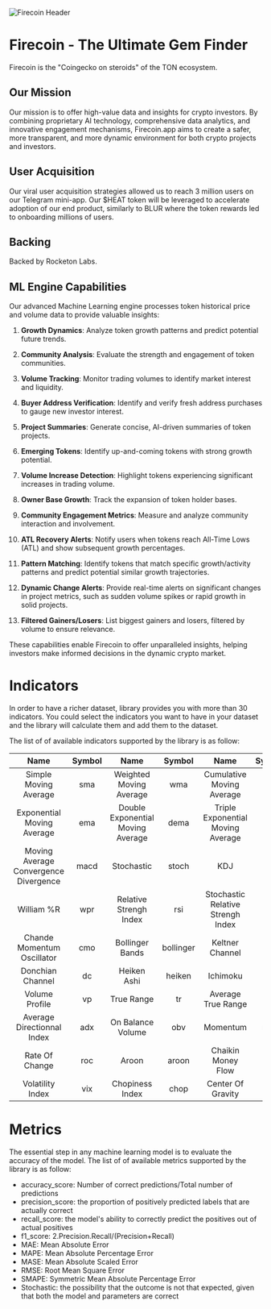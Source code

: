 ![Firecoin Header](https://ipfs.io/ipfs/QmTjRoaHYsmwkbzEenpehF1WikuY25qtLgQYeyKuKy3Vcw)

# Firecoin - The Ultimate Gem Finder

Firecoin is the "Coingecko on steroids" of the TON ecosystem.

## Our Mission

Our mission is to offer high-value data and insights for crypto investors. By combining proprietary AI technology, comprehensive data analytics, and innovative engagement mechanisms, Firecoin.app aims to create a safer, more transparent, and more dynamic environment for both crypto projects and investors.

## User Acquisition

Our viral user acquisition strategies allowed us to reach 3 million users on our Telegram mini-app. Our $HEAT token will be leveraged to accelerate adoption of our end product, similarly to BLUR where the token rewards led to onboarding millions of users.

## Backing

Backed by Rocketon Labs.

## ML Engine Capabilities

Our advanced Machine Learning engine processes token historical price and volume data to provide valuable insights:

1. **Growth Dynamics**: Analyze token growth patterns and predict potential future trends.

2. **Community Analysis**: Evaluate the strength and engagement of token communities.

3. **Volume Tracking**: Monitor trading volumes to identify market interest and liquidity.

4. **Buyer Address Verification**: Identify and verify fresh address purchases to gauge new investor interest.

5. **Project Summaries**: Generate concise, AI-driven summaries of token projects.

6. **Emerging Tokens**: Identify up-and-coming tokens with strong growth potential.

7. **Volume Increase Detection**: Highlight tokens experiencing significant increases in trading volume.

8. **Owner Base Growth**: Track the expansion of token holder bases.

9. **Community Engagement Metrics**: Measure and analyze community interaction and involvement.

10. **ATL Recovery Alerts**: Notify users when tokens reach All-Time Lows (ATL) and show subsequent growth percentages.

11. **Pattern Matching**: Identify tokens that match specific growth/activity patterns and predict potential similar growth trajectories.

12. **Dynamic Change Alerts**: Provide real-time alerts on significant changes in project metrics, such as sudden volume spikes or rapid growth in solid projects.

13. **Filtered Gainers/Losers**: List biggest gainers and losers, filtered by volume to ensure relevance.

These capabilities enable Firecoin to offer unparalleled insights, helping investors make informed decisions in the dynamic crypto market.

# Indicators

In order to have a richer dataset, library provides you with more than 30 indicators. You could select the indicators you want to have in your dataset and the library will calculate them and add them to the dataset.

The list of of available indicators supported by the library is as follow:

<div align="center">

|  Name	                                | Symbol          |  Name	                            | Symbol          |  Name	                            | Symbol   |
| :---:                                 |  :---:          |  :---:                            | :---:           | :---:                             | :---:    |
| Simple Moving Average                 | sma             |  Weighted Moving Average          | wma             | Cumulative Moving Average         | cma      |
| Exponential Moving Average            | ema             |  Double Exponential Moving Average| dema            | Triple Exponential Moving Average | trix     |
| Moving Average Convergence Divergence | macd            |  Stochastic                       | stoch           | KDJ                               | kdj      |
| William %R                            | wpr             |  Relative Strengh Index           | rsi             | Stochastic Relative Strengh Index | srsi     |
|  Chande Momentum Oscillator           | cmo             |  Bollinger Bands                  | bollinger       | Keltner Channel                   | kc       |
| Donchian Channel                      | dc              |  Heiken Ashi                      | heiken          | Ichimoku                          | ichi     |
| Volume Profile                        | vp              |  True Range                       | tr              | Average True Range                | atr      |
| Average Directionnal Index            | adx             |  On Balance Volume                | obv             | Momentum                          | mmt      |
| Rate Of Change                        | roc             |  Aroon                            | aroon           | Chaikin Money Flow                | cmf      |
| Volatility Index                      | vix             | Chopiness Index                   | chop            | Center Of Gravity                 | cog      |


</div>

# Metrics

The essential step in any machine learning model is to evaluate the accuracy of the model. The list of of available metrics supported by the library is as follow:


* accuracy_score: Number of correct predictions/Total number of predictions
* precision_score:  the proportion of positively predicted labels that are actually correct
* recall_score: the model's ability to correctly predict the positives out of actual positives
* f1_score: 2.Precision.Recall/(Precision+Recall)
* MAE: Mean Absolute Error
* MAPE: Mean Absolute Percentage Error
* MASE: Mean Absolute Scaled Error
* RMSE: Root Mean Square Error
* SMAPE: Symmetric Mean Absolute Percentage Error
* Stochastic: the possibility that the outcome is not that expected, given that both the model and parameters are correct 

